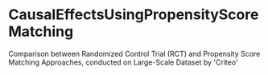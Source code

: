 # CausalEffectsUsingPropensityScoreMatching

Comparison between Randomized Control Trial (RCT) and Propensity Score Matching Approaches,
conducted on Large-Scale Dataset by 'Criteo'
